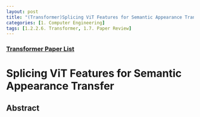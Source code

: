 ```yaml
---
layout: post 
title: "(Transformer)Splicing ViT Features for Semantic Appearance Transfer"
categories: [1. Computer Engineering]
tags: [1.2.2.6. Transformer, 1.7. Paper Review]
---
```


### [Transformer Paper List](https://maizer2.github.io/1.%20computer%20engineering/2023/03/15/paper-of-transformer.html)

# Splicing ViT Features for Semantic Appearance Transfer

## Abstract
